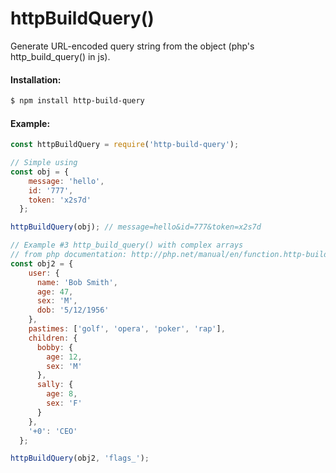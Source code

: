 # httpBuildQuery() 

Generate URL-encoded query string from the object (php's http_build_query() in js).

#### Installation:

```sh
$ npm install http-build-query
```

#### Example:

```javascript
const httpBuildQuery = require('http-build-query');

// Simple using
const obj = {
    message: 'hello',
    id: '777',
    token: 'x2s7d'
  };

httpBuildQuery(obj); // message=hello&id=777&token=x2s7d

// Example #3 http_build_query() with complex arrays
// from php documentation: http://php.net/manual/en/function.http-build-query.php
const obj2 = {
    user: {
      name: 'Bob Smith',
      age: 47,
      sex: 'M',
      dob: '5/12/1956'
    },
    pastimes: ['golf', 'opera', 'poker', 'rap'],
    children: {
      bobby: {
        age: 12,
        sex: 'M'
      },
      sally: {
        age: 8,
        sex: 'F'
      }
    },
    '+0': 'CEO'
  };

httpBuildQuery(obj2, 'flags_'); 
```